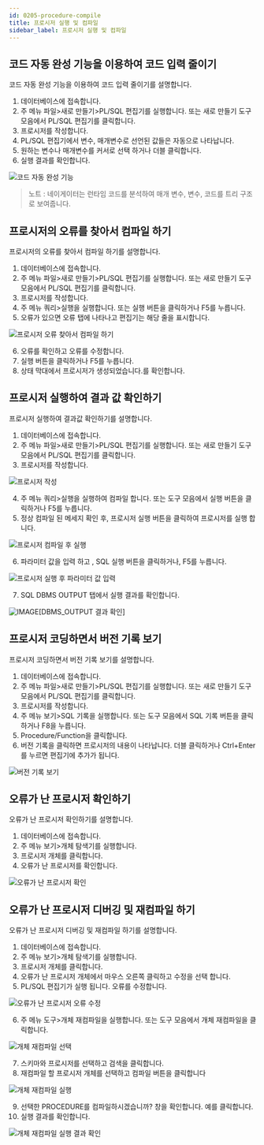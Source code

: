 ```yaml
---
id: 0205-procedure-compile
title: 프로시저 실행 및 컴파일
sidebar_label: 프로시저 실행 및 컴파일
---
```



## 코드 자동 완성 기능을 이용하여 코드 입력 줄이기

코드 자동 완성 기능을 이용하여 코드 입력 줄이기를 설명합니다.

1. 데이터베이스에 접속합니다.
2. 주 메뉴 파일>새로 만들기>PL/SQL 편집기를 실행합니다. 또는 새로 만들기 도구 모음에서 PL/SQL 편집기를 클릭합니다.
3. 프로시저를 작성합니다.
4. PL/SQL 편집기에서 변수, 매개변수로 선언된 값들은 자동으로 나타납니다.
5. 원하는 변수나 매개변수를 커서로 선택 하거나 더블 클릭합니다.
6. 실행 결과를 확인합니다.

![코드 자동 완성 기능](https://s3.ap-northeast-2.amazonaws.com/sqlgate-manual-content/B921C3538F4C965F2F1380D1F4696857.jpg)

> 노트 : 네이게이터는 런타임 코드를 분석하여 매개 변수, 변수, 코드를 트리 구조로 보여줍니다.



## 프로시저의 오류를 찾아서 컴파일 하기

프로시저의 오류를 찾아서 컴파일 하기를 설명합니다.

1. 데이터베이스에 접속합니다.
2. 주 메뉴 파일>새로 만들기>PL/SQL 편집기를 실행합니다. 또는 새로 만들기 도구 모음에서 PL/SQL 편집기를 클릭합니다.
3. 프로시저를 작성합니다.
4. 주 메뉴 쿼리>실행을 실행합니다. 또는 실행 버튼을 클릭하거나 F5를 누릅니다.
5. 오류가 있으면 오류 탭에 나타나고 편집기는 해당 줄을 표시합니다.

![프로시저 오류 찾아서 컴파일 하기](https://s3.ap-northeast-2.amazonaws.com/sqlgate-manual-content/E8E787DC5BAB59ACB13F0C5AB62C01AD.jpg)

6. 오류를 확인하고 오류를 수정합니다.
7. 실행 버튼을 클릭하거나 F5를 누릅니다.
8. 상태 막대에서 프로시저가 생성되었습니다.를 확인합니다.



## 프로시저 실행하여 결과 값 확인하기

프로시저 실행하여 결과값 확인하기를 설명합니다.

1. 데이터베이스에 접속합니다.
2. 주 메뉴 파일>새로 만들기>PL/SQL 편집기를 실행합니다. 또는 새로 만들기 도구 모음에서 PL/SQL 편집기를 클릭합니다.
3. 프로시저를 작성합니다.

![프로시저 작성](https://s3.ap-northeast-2.amazonaws.com/sqlgate-manual-content/2EF9876F89B86245DCB3C01B860A30B8.jpg)

4. 주 메뉴 쿼리>실행을 실행하여 컴파일 합니다. 또는 도구 모음에서 실행 버튼을 클릭하거나 F5를 누릅니다.
5. 정상 컴파일 된 메세지 확인 후, 프로시저 실행 버튼을 클릭하여 프로시저를 실행 합니다.

![프로시저 컴파일 후 실행](https://s3.ap-northeast-2.amazonaws.com/sqlgate-manual-content/560AF209EF88DD824B74ECD43014733A.jpg)

6. 파라미터 값을 입력 하고 , SQL 실행 버튼을 클릭하거나, F5를 누릅니다.

![프로시저 실행 후 파라미터 값 입력](https://s3.ap-northeast-2.amazonaws.com/sqlgate-manual-content/BA30B22D2DFEDD6935FEC62487BBE353.jpg)

7. SQL DBMS OUTPUT 탭에서 실행 결과를 확인합니다.

![IMAGE](https://s3.ap-northeast-2.amazonaws.com/sqlgate-manual-content/DB494295EA66D5E92B404D70ED835A0D.jpg)[DBMS_OUTPUT 결과 확인]


## 프로시저 코딩하면서 버전 기록 보기

프로시저 코딩하면서 버전 기록 보기를 설명합니다.

1. 데이터베이스에 접속합니다.
2. 주 메뉴 파일>새로 만들기>PL/SQL 편집기를 실행합니다. 또는 새로 만들기 도구 모음에서 PL/SQL 편집기를 클릭합니다.
3. 프로시저를 작성합니다.
4. 주 메뉴 보기>SQL 기록을 실행합니다. 또는 도구 모음에서 SQL 기록 버튼을 클릭하거나 F8을 누릅니다.
5. Procedure/Function을 클릭합니다.
6. 버전 기록을 클릭하면 프로시저의 내용이 나타납니다. 더블 클릭하거나 Ctrl+Enter를 누르면 편집기에 추가가 됩니다.

![버전 기록 보기](https://s3.ap-northeast-2.amazonaws.com/sqlgate-manual-content/4AB2A77BDE41CD2B82656B4555F0DC8A.jpg)


## 오류가 난 프로시저 확인하기

오류가 난 프로시저 확인하기를 설명합니다.

1. 데이터베이스에 접속합니다.
2. 주 메뉴 보기>개체 탐색기를 실행합니다.
3. 프로시저 개체를 클릭합니다.
4. 오류가 난 프로시저를 확인합니다.

![오류가 난 프로시저 확인](https://s3.ap-northeast-2.amazonaws.com/sqlgate-manual-content/4718C54091BA0F0F9FD5CC57BB655A62.jpg)


## 오류가 난 프로시저 디버깅 및 재컴파일 하기

오류가 난 프로시저 디버깅 및 재컴파일 하기를 설명합니다.

1. 데이터베이스에 접속합니다.
2. 주 메뉴 보기>개체 탐색기를 실행합니다.
3. 프로시저 개체를 클릭합니다.
4. 오류가 난 프로시저 개체에서 마우스 오른쪽 클릭하고 수정을 선택 합니다.
5. PL/SQL 편집기가 실행 됩니다. 오류를 수정합니다.

![오류가 난 프로시저 오류 수정](https://s3.ap-northeast-2.amazonaws.com/sqlgate-manual-content/4718C54091BA0F0F9FD5CC57BB655A62.jpg)

6. 주 메뉴 도구>개체 재컴파일을 실행합니다. 또는 도구 모음에서 개체 재컴파일을 클릭합니다.

![개체 재컴파일 선택](https://s3.ap-northeast-2.amazonaws.com/sqlgate-manual-content/12060563A79FCA475E1FE621105678D3.jpg)

7. 스키마와 프로시저를 선택하고 검색을 클릭합니다.
8. 재컴파일 할 프로시저 개체를 선택하고 컴파일 버튼을 클릭합니다

![개체 재컴파일 실행](https://s3.ap-northeast-2.amazonaws.com/sqlgate-manual-content/43589961670C31AC576D6DD1F7AB767E.jpg)

9. 선택한 PROCEDURE를 컴파일하시겠습니까? 창을 확인합니다. 예를 클릭합니다.
10. 실행 결과를 확인합니다.

![개체 재컴파일 실행 결과 확인](https://s3.ap-northeast-2.amazonaws.com/sqlgate-manual-content/310B7CCB52D883CF099FCE3E7B3F6F7D.jpg)


